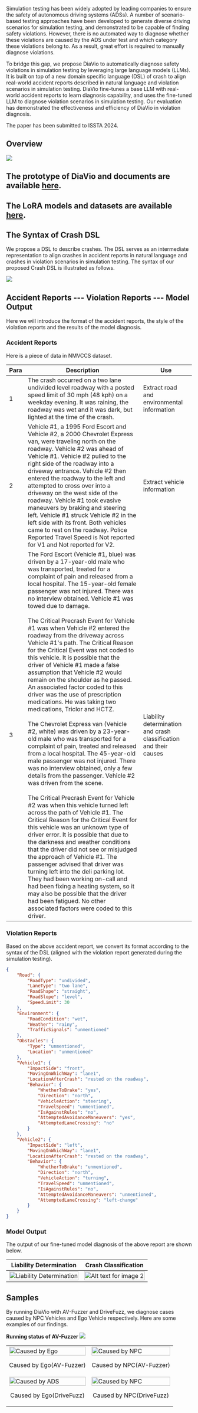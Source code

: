 Simulation testing has been widely adopted by leading companies to ensure the safety of autonomous driving systems (ADSs). A number of scenario-based testing approaches have been developed to generate diverse driving scenarios for simulation testing, and demonstrated to be capable of finding safety violations. However, there is no automated way to diagnose whether these violations are caused by the ADS under test and which category these violations belong to. As a result, great effort is required to manually diagnose violations.

To bridge this gap, we propose DiaVio to automatically diagnose safety violations in simulation testing by leveraging large language models (LLMs). It is built on top of a new domain specific language (DSL) of crash to align real-world accident reports described in natural language and violation scenarios in simulation testing. DiaVio fine-tunes a base LLM with real-world accident reports to learn diagnosis capability, and uses the fine-tuned LLM to diagnose violation scenarios in simulation testing. Our evaluation has demonstrated the effectiveness and efficiency of DiaVio in violation diagnosis.

The paper has been submitted to ISSTA 2024.

## Overview

![](/img/overview.png)

## The prototype of DiaVio and documents are available [here](https://github.com/DiaVio/diavio).

## The LoRA models and datasets are available [here](https://huggingface.co/DiaVio).

## The Syntax of Crash DSL

We propose a DSL to describe crashes. The DSL serves as an intermediate representation to align crashes in accident reports in natural language and crashes in violation scenarios in simulation testing. The syntax of our proposed Crash DSL is illustrated as follows.

![](/img/DSL.png)

## Accident Reports --- Violation Reports --- Model Output

Here we will introduce the format of the accident reports, the style of the violation reports and the results of the model diagnosis.

### Accident Reports

Here is a piece of data in NMVCCS dataset.

| Para | Description                                                  | Use                                                          |
| --------- | ------------------------------------------------------------ | ------------------------------------------------------------ |
| 1         | The crash occurred on a two lane undivided level roadway with a posted speed limit of 30 mph (48 kph) on a weekday evening. It was raining, the roadway was wet and it was dark, but lighted at the time of the crash. | Extract road and environmental information                   |
| 2         | Vehicle #1, a 1995 Ford Escort and Vehicle #2, a 2000 Chevrolet Express van, were traveling north on the roadway. Vehicle #2 was ahead of Vehicle #1. Vehicle #2 pulled to the right side of the roadway into a driveway entrance. Vehicle #2 then entered the roadway to the left and attempted to cross over into a driveway on the west side of the roadway. Vehicle #1 took evasive maneuvers by braking and steering left. Vehicle #1 struck Vehicle #2 in the left side with its front. Both vehicles came to rest on the roadway. Police Reported Travel Speed is Not reported for V1 and Not reported for V2. | Extract vehicle information                                  |
| 3         | The Ford Escort (Vehicle #1, blue) was driven by a 17-year-old male who was transported, treated for a complaint of pain and released from a local hospital. The 15-year-old female passenger was not injured. There was no interview obtained. Vehicle #1 was towed due to damage.<br/><br/>The Critical Precrash Event for Vehicle #1 was when Vehicle #2 entered the roadway from the driveway across Vehicle #1's path. The Critical Reason for the Critical Event was not coded to this vehicle. It is possible that the driver of Vehicle #1 made a false assumption that Vehicle #2 would remain on the shoulder as he passed. An associated factor coded to this driver was the use of prescription medications. He was taking two medications, Triclor and HCTZ.<br/><br/>The Chevrolet Express van (Vehicle #2, white) was driven by a 23-year-old male who was transported for a complaint of pain, treated and released from a local hospital. The 45-year-old male passenger was not injured. There was no interview obtained, only a few details from the passenger. Vehicle #2 was driven from the scene.<br/><br/>The Critical Precrash Event for Vehicle #2 was when this vehicle turned left across the path of Vehicle #1. The Critical Reason for the Critical Event for this vehicle was an unknown type of driver error. It is possible that due to the darkness and weather conditions that the driver did not see or misjudged the approach of Vehicle #1. The passenger advised that driver was turning left into the deli parking lot. They had been working on-call and had been fixing a heating system, so it may also be possible that the driver had been fatigued. No other associated factors were coded to this driver. | Liability determination and crash classification and their causes |



### Violation Reports

Based on the above accident report, we convert its format according to the syntax of the DSL (aligned with the violation report generated during the simulation testing).

```json
{
    "Road": {
        "RoadType": "undivided",
        "LaneType": "two lane",
        "RoadShape": "straight",
        "RoadSlope": "level",
        "SpeedLimit": 30
    },
    "Environment": {
        "RoadCondition": "wet",
        "Weather": "rainy",
        "TrafficSignals": "unmentioned"
    },
    "Obstacles": {
        "Type": "unmentioned",
        "Location": "unmentioned"
    },
    "Vehicle1": {
        "ImpactSide": "front",
        "MovingOnWhichWay": "lane1",
        "LocationAfterCrash": "rested on the roadway",
        "Behavior": {
            "WhetherToBrake": "yes",
            "Direction": "north",
            "VehicleAction": "steering",
            "TravelSpeed": "unmentioned",
            "IsAgainstRules": "no",
            "AttemptedAvoidanceManeuvers": "yes",
            "AttemptedLaneCrossing": "no"
        }
    },
    "Vehicle2": {
        "ImpactSide": "left",
        "MovingOnWhichWay": "lane1",
        "LocationAfterCrash": "rested on the roadway",
        "Behavior": {
            "WhetherToBrake": "unmentioned",
            "Direction": "north",
            "VehicleAction": "turning",
            "TravelSpeed": "unmentioned",
            "IsAgainstRules": "no",
            "AttemptedAvoidanceManeuvers": "unmentioned",
            "AttemptedLaneCrossing": "left-change"
        }
    }
}
```



### Model Output

The output of our fine-tuned model diagnosis of the above report are shown below.


| Liability Determination                                      | Crash Classification                                         |
| ------------------------------------------------------------ | ------------------------------------------------------------ |
|   <img alt="Liability Determination" src="img/liability.png" width="100%" /> | <img alt="Alt text for image 2" src="img/determination.png" width="100%" /> |



## Samples

By running DiaVio with AV-Fuzzer and DriveFuzz, we diagnose cases caused by NPC Vehicles and Ego Vehicle respectively. Here are some examples of our findings.

**Running status of AV-Fuzzer**
![](/img/apollo.gif)

<table>
  <tr>
    <td>
      <img src="img/apollo_ego.gif" alt="Caused by Ego" style="width: 100%;" />
      <p align="center">Caused by Ego(AV-Fuzzer)</p>
    </td>
    <td>
      <img src="img/apollo_npc.gif" alt="Caused by NPC" style="width: 100%;" />
      <p align="center">Caused by NPC(AV-Fuzzer)</p>
    </td>
  </tr>
  <tr>
    <td>
      <img src="img/drivefuzz_ego.gif" alt="Caused by ADS" style="width: 100%;" />
      <p align="center">Caused by Ego(DriveFuzz)</p>
    </td>
    <td>
      <img src="img/drivefuzz_npc.gif" alt="Caused by NPC" style="width: 100%;" />
      <p align="center">Caused by NPC(DriveFuzz)</p>
    </td>
  </tr>
</table>

